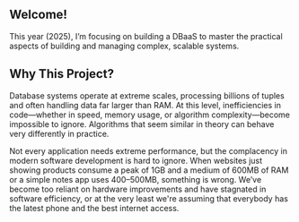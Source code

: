 ## **Welcome!**
This year (2025), I’m focusing on building a DBaaS to master the practical aspects of building and managing complex, scalable systems.

## **Why This Project?**
Database systems operate at extreme scales, processing billions of tuples and often handling data far larger than RAM. At this level, inefficiencies in code—whether in speed, memory usage, or algorithm complexity—become impossible to ignore. Algorithms that seem similar in theory can behave very differently in practice.

Not every application needs extreme performance, but the complacency in modern software development is hard to ignore. When websites just showing products  consume a peak of 1GB and a medium of 600MB of RAM or a simple notes app uses 400–500MB, something is wrong. We’ve become too reliant on hardware improvements and have stagnated in software efficiency, or at the very least we're assuming that everybody has the latest phone and the best internet access.

